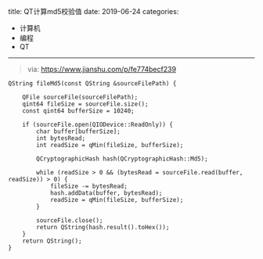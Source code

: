 title: QT计算md5校验值
date: 2019-06-24
categories:
- 计算机
- 编程
- QT




---



> via: <https://www.jianshu.com/p/fe774becf239>

```
QString fileMd5(const QString &sourceFilePath) {

    QFile sourceFile(sourceFilePath);
    qint64 fileSize = sourceFile.size();
    const qint64 bufferSize = 10240;

    if (sourceFile.open(QIODevice::ReadOnly)) {
        char buffer[bufferSize];
        int bytesRead;
        int readSize = qMin(fileSize, bufferSize);

        QCryptographicHash hash(QCryptographicHash::Md5);

        while (readSize > 0 && (bytesRead = sourceFile.read(buffer, readSize)) > 0) {
            fileSize -= bytesRead;
            hash.addData(buffer, bytesRead);
            readSize = qMin(fileSize, bufferSize);
        }

        sourceFile.close();
        return QString(hash.result().toHex());
    }
    return QString();
}
```